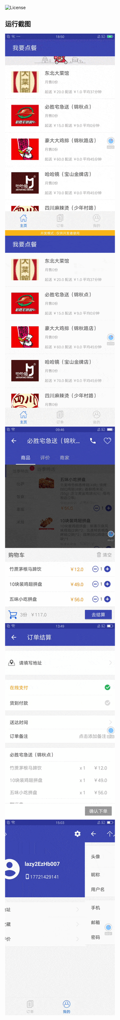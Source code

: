 ![License](https://img.shields.io/badge/license-Apache%202.0-brightgreen.svg?style=flat)

## 运行截图

<img src="art/gif/1.gif" width="360" height="640" alt="截图1" />
<img src="art/gif/2.gif" width="360" height="640" alt="截图2" />
<img src="art/gif/3.gif" width="360" height="640" alt="截图3" />
<img src="art/gif/4.gif" width="360" height="640" alt="截图4" />
<img src="art/gif/5.gif" width="360" height="640" alt="截图5" />

